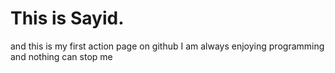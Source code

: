 # This is Sayid.

and this is my first action page on github
I am always enjoying programming and nothing can stop me
